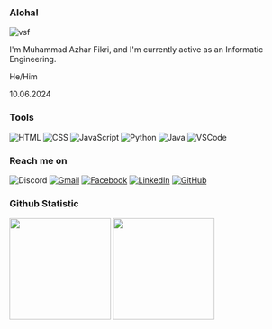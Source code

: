 ### Aloha!
![vsf](https://github.com/mazhrf/mazhrf/assets/152604270/235fbc21-5186-4ce1-9ed6-ed8f67d4893d)


I'm Muhammad Azhar Fikri, and I'm currently active as an Informatic Engineering.
<br>

He/Him

10.06.2024

### Tools
![HTML](https://img.shields.io/badge/-HTML-E34F26?style=flat-square&logo=html5&logoColor=white)
![CSS](https://img.shields.io/badge/-CSS-1572B6?style=flat-square&logo=css3&logoColor=white)
![JavaScript](https://img.shields.io/badge/-JavaScript-F7DF1E?style=flat-square&logo=javascript&logoColor=white)
![Python](https://img.shields.io/badge/-Python-3776AB?style=flat-square&logo=python&logoColor=white)
![Java](https://img.shields.io/badge/-Java-007396?style=flat-square&logo=java&logoColor=white)
![VSCode](https://img.shields.io/badge/-VSCode-007ACC?style=flat-square&logo=visual-studio-code&logoColor=white)

### Reach me on
![Discord](https://img.shields.io/badge/-axelyn.-7289DA?style=flat-square&logo=discord&logoColor=white)
[![Gmail](https://img.shields.io/badge/-muhammadazharfikri990@gmail.com-EA4335?style=flat-square&logo=gmail&logoColor=white)](https://mail.google.com/mail/u/0/#inbox)
[![Facebook](https://img.shields.io/badge/-Rynch-1877F2?style=flat-square&logo=facebook&logoColor=white)](https://www.facebook.com/muhammad.a.fikri.7965692?mibextid=ZbWKwL)
[![LinkedIn](https://img.shields.io/badge/-mazhrf-0077B5?style=flat-square&logo=linkedin&logoColor=white)](https://www.linkedin.com/in/mazhrf/)
[![GitHub](https://img.shields.io/badge/-mazhrf-181717?style=flat-square&logo=github&logoColor=white)](https://github.com/mazhrf)

### Github Statistic
<p align="left">
<img height="180em" src="https://github-readme-stats.vercel.app/api/top-langs/?username=mazhrf&theme=algolia&show_icons=true&hide_border=false&layout=compact"/>
<img height="180em" src="https://github-readme-stats.vercel.app/api?username=mazhrf&theme=algolia&show_icons=true&hide_border=false&count_private=true"/>

